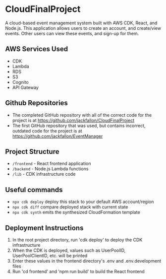 # CloudFinalProject
A cloud-based event management system built with AWS CDK, React, and Node.js. This application allows users to create an account, and create/view events. Other users can view these events, and sign-up for them.

## AWS Services Used
- CDK
- Lambda
- RDS
- S3
- Cognito
- API Gateway

## Github Repositories
- The completed GitHub repository with all of the correct code for the project is at https://github.com/jackfallon/CloudFinalProject
- The first GitHub repository that was used, but contains incorrect, outdated code for the project is at https://github.com/jackfallon/EventManager

## Project Structure

- `/frontend` - React frontend application
- `/backend` - Node.js Lambda functions
- `/lib` - CDK infrastructure code

## Useful commands

* `npx cdk deploy`       deploy this stack to your default AWS account/region
* `npx cdk diff`         compare deployed stack with current state
* `npx cdk synth`        emits the synthesized CloudFormation template

## Deployment Instructions
1. In the root project directory, run 'cdk deploy' to deploy the CDK infrastructure
2. When the CDK is deployed, values such as UserPoolID, UserPoolClientID, etc. will be printed
3. Enter these values in the frontend directory's .env and .env.development files
4. Run 'cd frontend' and 'npm run build' to build the React frontend
